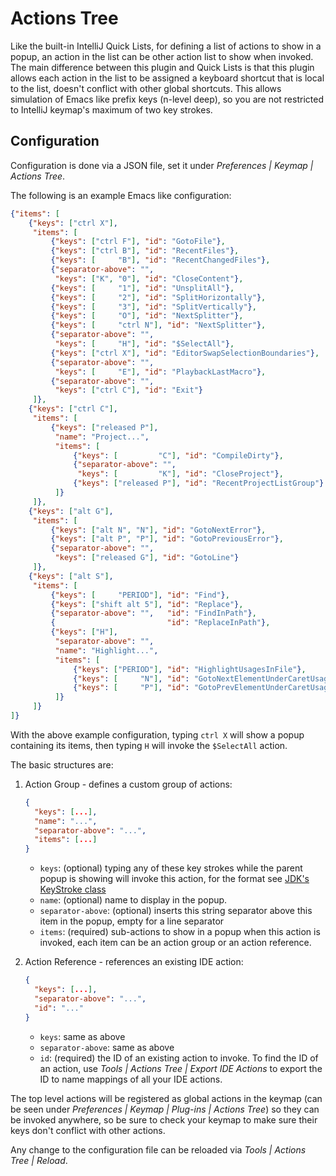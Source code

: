 # Actions Tree

Like the built-in IntelliJ Quick Lists, for defining a list of actions to show
in a popup, an action in the list can be other action list to show when invoked.
The main difference between this plugin and Quick Lists is that this plugin
allows each action in the list to be assigned a keyboard shortcut that is local
to the list, doesn't conflict with other global shortcuts. This allows
simulation of Emacs like prefix keys (n-level deep), so you are not restricted
to IntelliJ keymap's maximum of two key strokes.

## Configuration

Configuration is done via a JSON file, set it under *Preferences | Keymap | Actions Tree*.

The following is an example Emacs like configuration:

```json
{"items": [
    {"keys": ["ctrl X"],
     "items": [
         {"keys": ["ctrl F"], "id": "GotoFile"},
         {"keys": ["ctrl B"], "id": "RecentFiles"},
         {"keys": [     "B"], "id": "RecentChangedFiles"},
         {"separator-above": "",
          "keys": ["K", "0"], "id": "CloseContent"},
         {"keys": [     "1"], "id": "UnsplitAll"},
         {"keys": [     "2"], "id": "SplitHorizontally"},
         {"keys": [     "3"], "id": "SplitVertically"},
         {"keys": [     "O"], "id": "NextSplitter"},
         {"keys": [     "ctrl N"], "id": "NextSplitter"},
         {"separator-above": "",
          "keys": [     "H"], "id": "$SelectAll"},
         {"keys": ["ctrl X"], "id": "EditorSwapSelectionBoundaries"},
         {"separator-above": "",
          "keys": [     "E"], "id": "PlaybackLastMacro"},
         {"separator-above": "",
          "keys": ["ctrl C"], "id": "Exit"}
     ]},
    {"keys": ["ctrl C"],
     "items": [
         {"keys": ["released P"],
          "name": "Project...",
          "items": [
              {"keys": [         "C"], "id": "CompileDirty"},
              {"separator-above": "",
               "keys": [         "K"], "id": "CloseProject"},
              {"keys": ["released P"], "id": "RecentProjectListGroup"}
          ]}
     ]},
    {"keys": ["alt G"],
     "items": [
         {"keys": ["alt N", "N"], "id": "GotoNextError"},
         {"keys": ["alt P", "P"], "id": "GotoPreviousError"},
         {"separator-above": "",
          "keys": ["released G"], "id": "GotoLine"}
     ]},
    {"keys": ["alt S"],
     "items": [
         {"keys": [     "PERIOD"], "id": "Find"},
         {"keys": ["shift alt 5"], "id": "Replace"},
         {"separator-above": "",   "id": "FindInPath"},
         {                         "id": "ReplaceInPath"},
         {"keys": ["H"],
          "separator-above": "",
          "name": "Highlight...",
          "items": [
              {"keys": ["PERIOD"], "id": "HighlightUsagesInFile"},
              {"keys": [     "N"], "id": "GotoNextElementUnderCaretUsage"},
              {"keys": [     "P"], "id": "GotoPrevElementUnderCaretUsage"}
          ]}
     ]}
]}
```

With the above example configuration, typing `ctrl X` will show a popup containing its items, then typing `H` will invoke the `$SelectAll` action.

The basic structures are:

1. Action Group - defines a custom group of actions:

    ```json
    {
      "keys": [...],
      "name": "...",
      "separator-above": "...",
      "items": [...]
    }
    ```
    - `keys`: (optional) typing any of these key strokes while the parent popup is showing will invoke this action, for the format see [JDK's KeyStroke class](https://docs.oracle.com/javase/8/docs/api/javax/swing/KeyStroke.html#getKeyStroke-java.lang.String-)
    - `name`: (optional) name to display in the popup.
    - `separator-above`: (optional) inserts this string separator above this item in the popup, empty for a line separator
    - `items`: (required) sub-actions to show in a popup when this action is invoked, each item can be an action group or an action reference.
2. Action Reference - references an existing IDE action:

    ```json
    {
      "keys": [...],
      "separator-above": "...",
      "id": "..."
    }
    ```
    - `keys`: same as above
    - `separator-above`: same as above
    - `id`: (required) the ID of an existing action to invoke. To find the ID of an action, use *Tools | Actions Tree | Export IDE Actions* to export the ID to name mappings of all your IDE actions.

The top level actions will be registered as global actions in the keymap (can be seen under *Preferences | Keymap | Plug-ins | Actions Tree*) so they can be invoked anywhere, so be sure to check your keymap to make sure their keys don't conflict with other actions.

Any change to the configuration file can be reloaded via *Tools | Actions Tree | Reload*.
